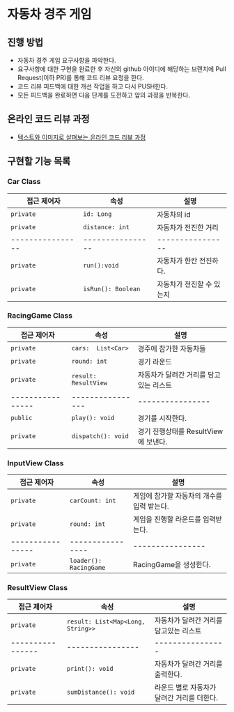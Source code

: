 # 자동차 경주 게임
## 진행 방법
* 자동차 경주 게임 요구사항을 파악한다.
* 요구사항에 대한 구현을 완료한 후 자신의 github 아이디에 해당하는 브랜치에 Pull Request(이하 PR)를 통해 코드 리뷰 요청을 한다.
* 코드 리뷰 피드백에 대한 개선 작업을 하고 다시 PUSH한다.
* 모든 피드백을 완료하면 다음 단계를 도전하고 앞의 과정을 반복한다.

## 온라인 코드 리뷰 과정
* [텍스트와 이미지로 살펴보는 온라인 코드 리뷰 과정](https://github.com/next-step/nextstep-docs/tree/master/codereview)

## 구현할 기능 목록

### Car Class

|접근 제어자|속성|설명|
|------|---|---|
|```private```|```id: Long```|자동차의 id|
|```private```|```distance: int```|자동차가 전진한 거리|
|----------------|----------------|----------------|
|```private```|```run():void```|자동차가 한칸 전진하다.|
|```private```|```isRun(): Boolean```| 자동차가 전진할 수 있는지  |

### RacingGame Class

|접근 제어자|속성|설명|
|------|---|---|
|```private```|```cars:  List<Car>```|경주에 참가한 자동차들|
|```private```|```round: int```|경기 라운드|
|```private```|```result: ResultView```|자동차가 달려간 거리를 담고있는 리스트|
|----------------|----------------|----------------|
|```public```|```play(): void```|경기를 시작한다.|
|```private```|```dispatch(): void```|경기 진행상태를 ResultView에 보낸다.|


### InputView Class
|접근 제어자|속성|설명|
|------|---|---|
|```private```|```carCount: int```|게임에 참가할 자동차의 개수를 입력 받는다.|
|```private```|```round: int```|게임을 진행할 라운드를 입력받는다.|
|----------------|----------------|----------------|
|```private```|```loader(): RacingGame```|RacingGame을 생성한다.|

### ResultView Class
|접근 제어자|속성|설명|
|------|---|---|
|```private```|```result: List<Map<Long, String>>```|자동차가 달려간 거리를 담고있는 리스트|
|----------------|----------------|----------------|
|```private```|```print(): void```|자동차가 달려간 거리를 출력한다.|
|```private```|```sumDistance(): void```|라운드 별로 자동차가 달려간 거리를 더한다.|
